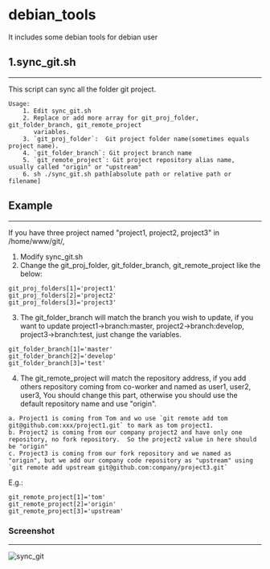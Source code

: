 debian_tools
========
It includes some debian tools for debian user


## 1.sync_git.sh
----------------
This script can sync all the folder git project.
```
Usage:
    1. Edit sync_git.sh
    2. Replace or add more array for git_proj_folder, git_folder_branch, git_remote_project
       variables.
    3. `git_proj_folder`:  Git project folder name(sometimes equals project name).
    4. `git_folder_branch`: Git project branch name
    5. `git_remote_project`: Git project repository alias name, usually called "origin" or "upstream"
    6. sh ./sync_git.sh path[absolute path or relative path or filename]
```

## Example
----------------
If you have three project named "project1, project2, project3" in /home/www/git/,
1. Modify sync_git.sh
2. Change the git_proj_folder, git_folder_branch, git_remote_project like the below:
```
git_proj_folders[1]='project1'
git_proj_folders[2]='project2'
git_proj_folders[3]='project3'
```
3. The git_folder_branch will match the branch you wish to update, if you want to update
project1->branch:master, project2->branch:develop, project3->branch:test, just change the variables.
```
git_folder_branch[1]='master'
git_folder_branch[2]='develop'
git_folder_branch[3]='test'
```
4. The git_remote_project will match the repository address, if you add others repository coming
   from co-worker and named as user1, user2, user3, You should change this part, otherwise you 
   should use the default repository name and use "origin".
```
a. Project1 is coming from Tom and wo use `git remote add tom git@github.com:xxx/project1.git` to mark as tom project1.
b. Project2 is coming from our company project2 and have only one repository, no fork repository.  So the project2 value in here should be "origin"
c. Project3 is coming from our fork repository and we named as "origin", but we add our company code repository as "upstream" using `git remote add upstream git@github.com:company/project3.git`
```
E.g.: 
```
git_remote_project[1]='tom'
git_remote_project[2]='origin'
git_remote_project[3]='upstream'
```

### Screenshot
---------------------
![sync_git](https://cloud.githubusercontent.com/assets/1259324/20429429/884ffb18-adc9-11e6-8af7-8cbcd6509aa7.png)
